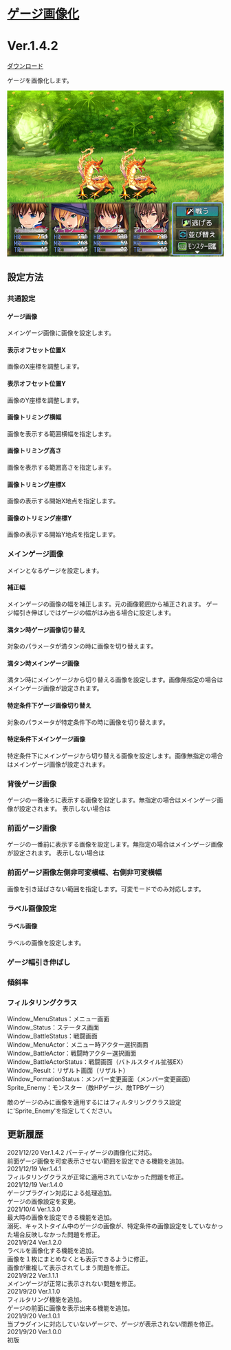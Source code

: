 # [ゲージ画像化](https://raw.githubusercontent.com/nuun888/MZ/master/NUUN_GaugeImage.js)
# Ver.1.4.2
[ダウンロード](https://raw.githubusercontent.com/nuun888/MZ/master/NUUN_GaugeImage.js)

ゲージを画像化します。  

![画像](img/GaugeImage4.png)  

## 設定方法
### 共通設定
#### ゲージ画像
メインゲージ画像に画像を設定します。

#### 表示オフセット位置X
画像のX座標を調整します。

#### 表示オフセット位置Y
画像のY座標を調整します。

#### 画像トリミング横幅
画像を表示する範囲横幅を指定します。

#### 画像トリミング高さ
画像を表示する範囲高さを指定します。

#### 画像トリミング座標X
画像の表示する開始X地点を指定します。

#### 画像のトリミング座標Y
画像の表示する開始Y地点を指定します。

### メインゲージ画像
メインとなるゲージを設定します。

#### 補正幅
メインゲージの画像の幅を補正します。元の画像範囲から補正されます。
ゲージ幅引き伸ばしではゲージの幅がはみ出る場合に設定します。

#### 満タン時ゲージ画像切り替え
対象のパラメータが満タンの時に画像を切り替えます。

#### 満タン時メインゲージ画像
満タン時にメインゲージから切り替える画像を設定します。画像無指定の場合はメインゲージ画像が設定されます。

#### 特定条件下ゲージ画像切り替え
対象のパラメータが特定条件下の時に画像を切り替えます。

#### 特定条件下メインゲージ画像
特定条件下にメインゲージから切り替える画像を設定します。画像無指定の場合はメインゲージ画像が設定されます。

### 背後ゲージ画像
ゲージの一番後ろに表示する画像を設定します。無指定の場合はメインゲージ画像が設定されます。
表示しない場合は

### 前面ゲージ画像
ゲージの一番前に表示する画像を設定します。無指定の場合はメインゲージ画像が設定されます。
表示しない場合は

### 前面ゲージ画像左側非可変横幅、右側非可変横幅
画像を引き延ばさない範囲を指定します。可変モードでのみ対応します。

### ラベル画像設定
#### ラベル画像
ラベルの画像を設定します。

### ゲージ幅引き伸ばし

### 傾斜率

### フィルタリングクラス
Window_MenuStatus：メニュー画面  
Window_Status：ステータス画面  
Window_BattleStatus：戦闘画面  
Window_MenuActor：メニュー時アクター選択画面  
Window_BattleActor：戦闘時アクター選択画面  
Window_BattleActorStatus：戦闘画面（バトルスタイル拡張EX）  
Window_Result：リザルト画面（リザルト）  
Window_FormationStatus：メンバー変更画面（メンバー変更画面）  
Sprite_Enemy：モンスター（敵HPゲージ、敵TPBゲージ）  


敵のゲージのみに画像を適用するにはフィルタリングクラス設定に'Sprite_Enemy'を指定してください。

## 更新履歴
2021/12/20 Ver.1.4.2
パーティゲージの画像化に対応。  
前面ゲージ画像を可変表示させない範囲を設定できる機能を追加。  
2021/12/19 Ver.1.4.1  
フィルタリングクラスが正常に適用されていなかった問題を修正。  
2021/12/19 Ver.1.4.0  
ゲージプラグイン対応による処理追加。  
ゲージの画像設定を変更。  
2021/10/4 Ver.1.3.0  
最大時の画像を設定できる機能を追加。  
溺死、キャストタイム中のゲージの画像が、特定条件の画像設定をしていなかった場合反映しなかった問題を修正。  
2021/9/24 Ver.1.2.0  
ラベルを画像化する機能を追加。  
画像を１枚にまとめなくとも表示できるように修正。  
画像が重複して表示されてしまう問題を修正。  
2021/9/22 Ver.1.1.1  
メインゲージが正常に表示されない問題を修正。  
2021/9/20 Ver.1.1.0  
フィルタリング機能を追加。  
ゲージの前面に画像を表示出来る機能を追加。  
2021/9/20 Ver.1.0.1  
当プラグインに対応していないゲージで、ゲージが表示されない問題を修正。  
2021/9/20 Ver.1.0.0  
初版  
